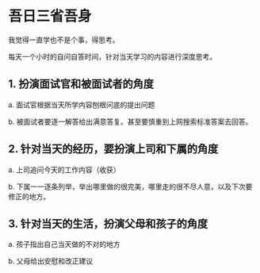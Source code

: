 # 吾日三省吾身
我觉得一直学也不是个事，得思考。

每天一个小时的自问自答时间，针对当天学习的内容进行深度思考。
##  1. 扮演面试官和被面试者的角度
  a. 面试官根据当天所学内容刨根问底的提出问题

  b. 被面试者要逐一解答给出满意答复。甚至要慎重到上网搜索标准答案去回答。
##  2. 针对当天的经历，要扮演上司和下属的角度
  a. 上司追问今天的工作内容（收获）

  b. 下属一一逐条列举，举出哪里做的很完美，哪里走的很不尽人意，以及下次要修正的地方。
	
##	3. 针对当天的生活，扮演父母和孩子的角度
  a. 孩子指出自己当天做的不对的地方
  
  b. 父母给出安慰和改正建议


